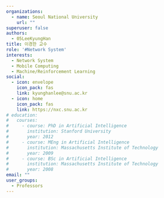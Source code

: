 ```yaml
---
organizations:
  - name: Seoul National University
    url: ""
superuser: false
authors:
  - 05LeeKyungHan
title: 이경한 교수
role: '#Network System'
interests:
  - Network System
  - Mobile Computing
  - Machine/Reinforcement Learning
social:
  - icon: envelope
    icon_pack: fas
    link: kyunghanlee@snu.ac.kr
  - icon: home
    icon_pack: fas
    link: https://nxc.snu.ac.kr
# education:
#   courses:
#     - course: PhD in Artificial Intelligence
#       institution: Stanford University
#       year: 2012
#     - course: MEng in Artificial Intelligence
#       institution: Massachusetts Institute of Technology
#       year: 2009
#     - course: BSc in Artificial Intelligence
#       institution: Massachusetts Institute of Technology
#       year: 2008
email: ""
user_groups:
  - Professors
---
```


